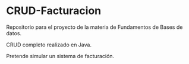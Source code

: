 # CRUD-Facturacion
Repositorio para el proyecto de la materia de Fundamentos de Bases de datos. 

CRUD completo realizado en Java. 

Pretende simular un sistema de facturación.


